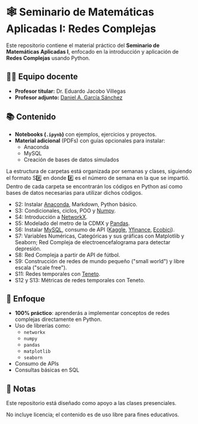 # 🕸️ Seminario de Matemáticas Aplicadas I: Redes Complejas

Este repositorio contiene el material práctico del **Seminario de Matemáticas Aplicadas I**, enfocado en la introducción y aplicación de **Redes Complejas** usando Python.

## 👨‍🏫 Equipo docente  

- **Profesor titular:** Dr. Eduardo Jacobo Villegas 
- **Profesor adjunto:** [Daniel A. García Sánchez](https://www.linkedin.com/in/daniel-garcia-data-analyst/) 

## 📚 Contenido

- **Notebooks (`.ipynb`)** con ejemplos, ejercicios y proyectos.
- **Material adicional** (PDFs) con guías opcionales para instalar:
  - Anaconda
  - MySQL
  - Creación de bases de datos simulados

La estructura de carpetas está organizada por semanas y clases, siguiendo el formato S#️⃣ en donde #️⃣ es el número de semana en la que se impartió. Dentro de cada carpeta se encontrarán los códigos en Python así como bases de datos necesarias para utilizar dichos códigos.

- S2: Instalar [Anaconda](https://www.anaconda.com/products/navigator), Markdown, Python básico.
- S3: Condicionales, ciclos, POO y [Numpy](https://numpy.org/doc/2.3/).
- S4: Introducción a [NetworkX](https://networkx.org/documentation/stable/index.html).
- S5: Modelado del metro de la CDMX y [Pandas](https://pandas.pydata.org/docs/user_guide/index.html#user-guide).
- S6: Instalar [MySQL](https://www.mysql.com/products/workbench/), consumo de API ([Kaggle](https://www.kaggle.com/settings), [Yfinance](https://python-yahoofinance.readthedocs.io/en/latest/api.html), [Ecobici](https://ecobici.cdmx.gob.mx/en/open-data/)).
- S7: Variables Numéricas, Categóricas y sus gráficas con Matplotlib y Seaborn; Red Compleja de electroencefalograma para detectar depresión.
- S8: Red Compleja a partir de API de fútbol.
- S9: Construcción de redes de mundo pequeño ("small world") y libre escala ("scale free").
- S11: Redes temporales con [Teneto](https://teneto.readthedocs.io/_/downloads/en/latest/pdf/).
- S12 y S13: Métricas de redes temporales con Teneto.

## 🎯 Enfoque
- **100% práctico**: aprenderás a implementar conceptos de redes complejas directamente en Python.
- Uso de librerías como:
  - `networkx`
  - `numpy`
  - `pandas`
  - `matplotlib`
  - `seaborn`
- Consumo de APIs
- Consultas básicas en SQL

## 📌 Notas
Este repositorio está diseñado como apoyo a las clases presenciales.

No incluye licencia; el contenido es de uso libre para fines educativos.

